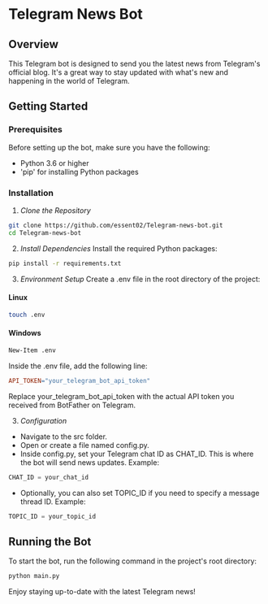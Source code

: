 # Telegram News Bot

## Overview

This Telegram bot is designed to send you the latest news from Telegram's official blog. It's a great way to stay updated with what's new and happening in the world of Telegram.

## Getting Started
### Prerequisites

Before setting up the bot, make sure you have the following:

- Python 3.6 or higher
- 'pip' for installing Python packages

### Installation
1. *Clone the Repository*
```bash
git clone https://github.com/essent02/Telegram-news-bot.git
cd Telegram-news-bot
```
2. *Install Dependencies*
Install the required Python packages:
```bash
pip install -r requirements.txt
```
3. *Environment Setup*
Create a .env file in the root directory of the project:
#### Linux
```bash
touch .env
```
#### Windows
```bash
New-Item .env
```
Inside the .env file, add the following line:
```makefile
API_TOKEN="your_telegram_bot_api_token"
```
Replace your_telegram_bot_api_token with the actual API token you received from BotFather on Telegram.

3. *Configuration*
- Navigate to the src folder.
- Open or create a file named config.py.
- Inside config.py, set your Telegram chat ID as CHAT_ID. This is where the bot will send news updates. Example:
```python
CHAT_ID = your_chat_id
```
- Optionally, you can also set TOPIC_ID if you need to specify a message thread ID. Example:
```python
TOPIC_ID = your_topic_id
```

## Running the Bot
To start the bot, run the following command in the project's root directory:
```bash
python main.py
```
Enjoy staying up-to-date with the latest Telegram news!
